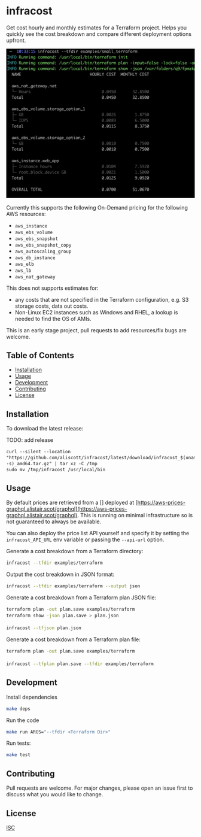 # infracost

Get cost hourly and monthly estimates for a Terraform project. Helps you quickly see the cost breakdown and compare different deployment options upfront.

![Example screenshot](examples/screenshot.png)

Currently this supports the following On-Demand pricing for the following AWS resources:
 * `aws_instance`
 * `aws_ebs_volume`
 * `aws_ebs_snapshot`
 * `aws_ebs_snapshot_copy`
 * `aws_autoscaling_group`
 * `aws_db_instance`
 * `aws_elb`
 * `aws_lb`
 * `aws_nat_gateway`

This does not supports estimates for:
  * any costs that are not specified in the Terraform configuration, e.g. S3 storage costs, data out costs.
  * Non-Linux EC2 instances such as Windows and RHEL, a lookup is needed to find the OS of AMIs.

This is an early stage project, pull requests to add resources/fix bugs are welcome.

## Table of Contents

* [Installation](#installation)
* [Usage](#usage)
* [Development](#development)
* [Contributing](#contributing)
* [License](#license)

## Installation

To download the latest release:

TODO: add release
```
curl --silent --location "https://github.com/aliscott/infracost/latest/download/infracost_$(uname -s)_amd64.tar.gz" | tar xz -C /tmp
sudo mv /tmp/infracost /usr/local/bin
```

## Usage

By default prices are retrieved from a [<TODO link to price list API repo>] deployed at [https://aws-prices-graphql.alistair.scot/graphql](https://aws-prices-graphql.alistair.scot/graphql). This is running on minimal infrastructure so is not guaranteed to always be available.

You can also deploy the price list API yourself and specify it by setting the `infracost_API_URL` env variable or passing the `--api-url` option.

Generate a cost breakdown from a Terraform directory:
```sh
infracost --tfdir examples/terraform
```

Output the cost breakdown in JSON format:
```sh
infracost --tfdir examples/terraform --output json
```

Generate a cost breakdown from a Terraform plan JSON file:
```sh
terraform plan -out plan.save examples/terraform
terraform show -json plan.save > plan.json

infracost --tfjson plan.json
```

Generate a cost breakdown from a Terraform plan file:
```sh
terraform plan -out plan.save examples/terraform

infracost --tfplan plan.save --tfdir examples/terraform
```

## Development

Install dependencies
```sh
make deps
```

Run the code
```sh
make run ARGS="--tfdir <Terraform Dir>"
```

Run tests:
```sh
make test
```

## Contributing

Pull requests are welcome. For major changes, please open an issue first to discuss what you would like to change.

## License

[ISC](https://choosealicense.com/licenses/isc/)
